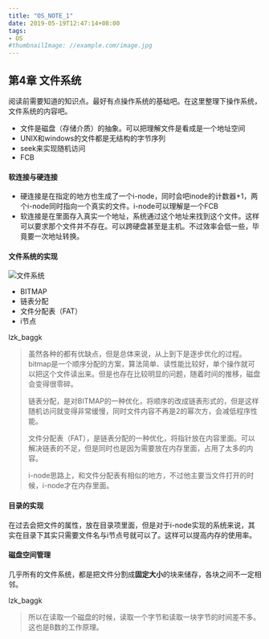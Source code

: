 ```yaml
---
title: "OS_NOTE_1"
date: 2019-05-19T12:47:14+08:00
tags:
- OS
#thumbnailImage: //example.com/image.jpg
---
```


<!--more-->

## 第4章 文件系统

​		阅读前需要知道的知识点。最好有点操作系统的基础吧。在这里整理下操作系统，文件系统的内容吧。

- 文件是磁盘（存储介质）的抽象。可以把理解文件是看成是一个地址空间
- UNIX和windows的文件都是无结构的字节序列
- seek来实现随机访问
- FCB

#### 软连接与硬连接

- 硬连接是在指定的地方也生成了一个i-node，同时会吧inode的计数器+1，两个i-node同时指向一个真实的文件。i-node可以理解是一个FCB
- 软连接是在里面存入真实一个地址，系统通过这个地址来找到这个文件。这样可以要求那个文件并不存在。可以跨硬盘甚至是主机。不过效率会低一些，毕竟要一次地址转换。

#### 文件系统的实现

![文件系统](<http://www.baggk.xin/images/fSsturt.jpg>)

+ BITMAP
+ 链表分配
+ 文件分配表（FAT）
+ i节点

lzk_baggk

> ​		虽然各种的都有优缺点，但是总体来说，从上到下是逐步优化的过程。bitmap是一个顺序分配的方案，算法简单、读性能比较好，单个操作就可以把这个文件读出来。但是也存在比较明显的问题，随着时间的推移，磁盘会变得很零碎。
>
> ​		链表分配，是对BITMAP的一种优化，将顺序的改成链表形式的，但是这样随机访问就变得非常缓慢，同时文件内容不再是2的幂次方，会减低程序性能。
>
> ​		文件分配表（FAT），是链表分配的一种优化，将指针放在内容里面。可以解决链表的不足，但是同时也是因为需要放在内存里面，占用了太多的内容。
>
> ​		i-node思路上，和文件分配表有相似的地方，不过他主要当文件打开的时候，i-node才在内存里面。

  #### 目录的实现

​		在过去会把文件的属性，放在目录项里面，但是对于i-node实现的系统来说，其实在目录下其实只需要文件名与i节点号就可以了。这样可以提高内存的使用率。

#### 磁盘空间管理

​		几乎所有的文件系统，都是把文件分割成**固定大小**的块来储存，各块之间不一定相邻。

lzk_baggk

> ​		所以在读取一个磁盘的时候，读取一个字节和读取一块字节的时间差不多。这也是B数的工作原理。

